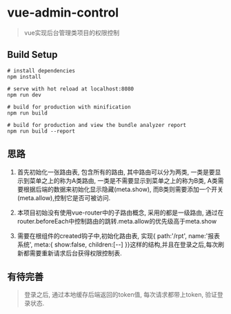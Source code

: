 # vue-admin-control

> vue实现后台管理类项目的权限控制

## Build Setup

``` 
# install dependencies
npm install

# serve with hot reload at localhost:8080
npm run dev

# build for production with minification
npm run build

# build for production and view the bundle analyzer report
npm run build --report
```

## 思路

1. 首先初始化一张路由表, 包含所有的路由, 其中路由可以分为两类, 一类是要显示到菜单之上的称为A类路由, 一类是不需要显示到菜单之上的称为B类, A类需要根据后端的数据来初始化显示隐藏(meta.show), 而B类则需要添加一个开关(meta.allow),控制它是否可被访问.

2. 本项目初始没有使用vue-router中的子路由概念, 采用的都是一级路由, 通过在router.beforeEach中控制路由的跳转.meta.allow的优先级高于meta.show

3. 需要在根组件的created钩子中,初始化路由表, 实现{ path:'/rpt', name:'报表系统', meta:{ show:false, children:[--] }}这样的结构,并且在登录之后,每次刷新都需要重新请求后台获得权限控制表.

## 有待完善

> 登录之后, 通过本地缓存后端返回的token值, 每次请求都带上token, 验证登录状态.
